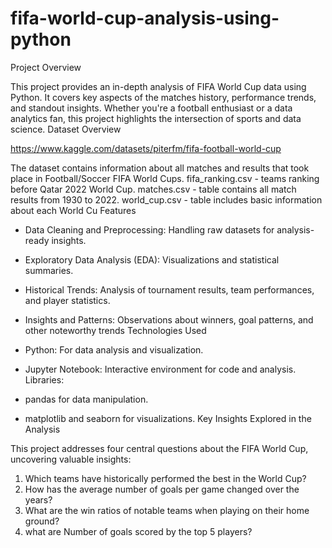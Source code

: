 # fifa-world-cup-analysis-using-python

Project Overview

This project provides an in-depth analysis of FIFA World Cup data using Python. It covers key aspects of the matches history, performance trends, and standout insights. Whether you're a football enthusiast or a data analytics fan, this project highlights the intersection of sports and data science.
Dataset Overview

https://www.kaggle.com/datasets/piterfm/fifa-football-world-cup

The dataset contains information about all matches and results that took place in Football/Soccer FIFA World Cups.
fifa_ranking.csv - teams ranking before Qatar 2022 World Cup. matches.csv - table contains all match results from 1930 to 2022. world_cup.csv - table includes basic information about each World Cu
Features

* Data Cleaning and Preprocessing: Handling raw datasets for analysis-ready insights.
* Exploratory Data Analysis (EDA): Visualizations and statistical summaries.
* Historical Trends: Analysis of tournament results, team performances, and player statistics.
* Insights and Patterns: Observations about winners, goal patterns, and other noteworthy trends
Technologies Used

* Python: For data analysis and visualization.
* Jupyter Notebook: Interactive environment for code and analysis. Libraries:
* pandas for data manipulation.
* matplotlib and seaborn for visualizations.
Key Insights Explored in the Analysis

This project addresses four central questions about the FIFA World Cup, uncovering valuable insights:
1. Which teams have historically performed the best in the World Cup?
2. How has the average number of goals per game changed over the years?
3. What are the win ratios of notable teams when playing on their home ground?
4. what are Number of goals scored by the top 5 players?
